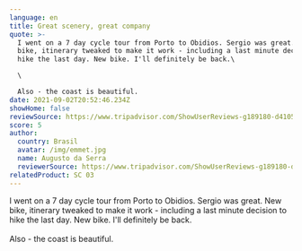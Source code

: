 ```yaml
---
language: en
title: Great scenery, great company
quote: >-
  I went on a 7 day cycle tour from Porto to Obidios. Sergio was great. New
  bike, itinerary tweaked to make it work - including a last minute decision to
  hike the last day. New bike. I'll definitely be back.\

  \

  Also - the coast is beautiful.
date: 2021-09-02T20:52:46.234Z
showHome: false
reviewSource: https://www.tripadvisor.com/ShowUserReviews-g189180-d4105907-r807793450-Top_Bike_Tours_Portugal-Porto_Porto_District_Northern_Portugal.html
score: 5
author:
  country: Brasil
  avatar: /img/emmet.jpg
  name: Augusto da Serra
  reviewerSource: https://www.tripadvisor.com/ShowUserReviews-g189180-d4105907-r807793450-Top_Bike_Tours_Portugal-Porto_Porto_District_Northern_Portugal.html
relatedProduct: SC 03
---
```

I went on a 7 day cycle tour from Porto to Obidios. Sergio was great. New bike, itinerary tweaked to make it work - including a last minute decision to hike the last day. New bike. I'll definitely be back.\
\
Also - the coast is beautiful.